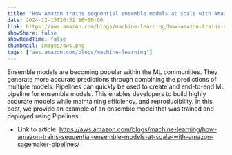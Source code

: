 ```yaml
---
title: "How Amazon trains sequential ensemble models at scale with Amazon SageMaker Pipelines"
date: 2024-12-13T20:31:16+00:00
link: https://aws.amazon.com/blogs/machine-learning/how-amazon-trains-sequential-ensemble-models-at-scale-with-amazon-sagemaker-pipelines/
showShare: false
showReadTime: false
thumbnail: images/aws.png
tags: ["aws.amazon.com/blogs/machine-learning"]
---
```

Ensemble models are becoming popular within the ML communities. They generate more accurate predictions through combining the predictions of multiple models. Pipelines can quickly be used to create and end-to-end ML pipeline for ensemble models. This enables developers to build highly accurate models while maintaining efficiency, and reproducibility. In this post, we provide an example of an ensemble model that was trained and deployed using Pipelines.

- Link to article: https://aws.amazon.com/blogs/machine-learning/how-amazon-trains-sequential-ensemble-models-at-scale-with-amazon-sagemaker-pipelines/